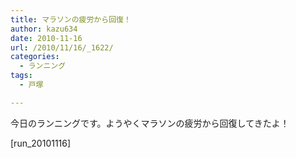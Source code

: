 ```yaml
---
title: マラソンの疲労から回復！
author: kazu634
date: 2010-11-16
url: /2010/11/16/_1622/
categories:
  - ランニング
tags:
  - 戸塚

---
```

今日のランニングです。ようやくマラソンの疲労から回復してきたよ！

[run_20101116]

